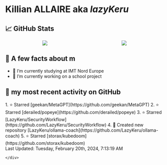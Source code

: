 <body>
    <div class="header">
        <h1><b>Killian ALLAIRE</b> aka <i>lazyKeru</i></h1>
    </div>
    <div class="body">
        <div>
            <h2>📈 GitHub Stats</h2>
            <div style="display: flex; align-items: flex-start; justify-content:space-around;">
                <img src="https://github-readme-stats.vercel.app/api?username=LazyKeru&theme=graywhite&show_icons=true" />
                <img src="https://github-readme-stats.vercel.app/api/top-langs/?username=LazyKeru" />
            </div>
        </div>
        <div>
            <h2>📣 A few facts about m</h2>
            <ul>
                <li>🌱 I’m currently studying at IMT Nord Europe</li>
                <li>🔭 I’m currently working on a school project</li>
            </ul>
        </div>
        <div>
            <h2>🌱 my most recent activity on GitHub</h2>
            <div>
                <!--RECENT_ACTIVITY:start-->
1. ⭐ Starred [geekan/MetaGPT](https://github.com/geekan/MetaGPT)
2. ⭐ Starred [derailed/popeye](https://github.com/derailed/popeye)
3. ⭐ Starred [LazyKeru/SecurityWorkflow](https://github.com/LazyKeru/SecurityWorkflow)
4. 📔 Created new repository [LazyKeru/ollama-coach](https://github.com/LazyKeru/ollama-coach)
5. ⭐ Starred [storax/kubedoom](https://github.com/storax/kubedoom)
                <!--RECENT_ACTIVITY:end-->
            </div>
            <div>
                <!--RECENT_ACTIVITY:last_update-->
Last Updated: Tuesday, February 20th, 2024, 7:13:19 AM
                <!--RECENT_ACTIVITY:last_update_end-->
            </div>
        </div>
    </div>
    <div class="footer">

    </div>
</body>

<!--
**LazyKeru/LazyKeru** is a ✨ _special_ ✨ repository because its `README.md` (this file) appears on your GitHub profile.

Here are some ideas to get you started:

- 🔭 I’m currently working on ...
- 🌱 I’m currently learning ...
- 👯 I’m looking to collaborate on ...
- 🤔 I’m looking for help with ...
- 💬 Ask me about ...
- 📫 How to reach me: ...
- 😄 Pronouns: ...
- ⚡ Fun fact: ...
-->